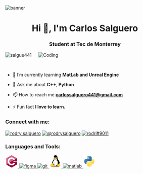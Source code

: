 <img src='https://giphy.com/embed/NKEt9elQ5cR68.gif' alt="banner"></img>
<h1 align="center">Hi 👋, I'm Carlos Salguero</h1>
<h3 align="center">Student at Tec de Monterrey</h3>
<img align="right" alt="Coding" width="400" src="https://c.tenor.com/G1VOo6fVsn4AAAAC/keyboard-type.gif">

<p align="left"> <img src="https://komarev.com/ghpvc/?username=salgue441&label=Profile%20views&color=0e75b6&style=flat" alt="salgue441" /> </p>

<p align="left"> <a href="https://twitter.com/" target="blank"><img src="https://img.shields.io/twitter/follow/?logo=twitter&style=for-the-badge" alt="" /></a> </p>

- 🌱 I’m currently learning **MatLab and Unreal Engine**

- 💬 Ask me about **C++, Python**

- 📫 How to reach me **carlossalguero441@gmail.com**

- ⚡ Fun fact **I love to learn.**

<h3 align="left">Connect with me:</h3>
<p align="left">
<a href="https://fb.com/rodry salguero" target="blank"><img align="center" src="https://raw.githubusercontent.com/rahuldkjain/github-profile-readme-generator/master/src/images/icons/Social/facebook.svg" alt="rodry salguero" height="30" width="40" /></a>
<a href="https://instagram.com/@rodrysalguero" target="blank"><img align="center" src="https://raw.githubusercontent.com/rahuldkjain/github-profile-readme-generator/master/src/images/icons/Social/instagram.svg" alt="@rodrysalguero" height="30" width="40" /></a>
<a href="https://discord.gg/rodri#9011" target="blank"><img align="center" src="https://raw.githubusercontent.com/rahuldkjain/github-profile-readme-generator/master/src/images/icons/Social/discord.svg" alt="rodri#9011" height="30" width="40" /></a>
</p>

<h3 align="left">Languages and Tools:</h3>
<p align="left"> <a href="https://www.w3schools.com/cpp/" target="_blank" rel="noreferrer"> <img src="https://raw.githubusercontent.com/devicons/devicon/master/icons/cplusplus/cplusplus-original.svg" alt="cplusplus" width="40" height="40"/> </a> <a href="https://www.figma.com/" target="_blank" rel="noreferrer"> <img src="https://www.vectorlogo.zone/logos/figma/figma-icon.svg" alt="figma" width="40" height="40"/> </a> <a href="https://git-scm.com/" target="_blank" rel="noreferrer"> <img src="https://www.vectorlogo.zone/logos/git-scm/git-scm-icon.svg" alt="git" width="40" height="40"/> </a> <a href="https://www.linux.org/" target="_blank" rel="noreferrer"> <img src="https://raw.githubusercontent.com/devicons/devicon/master/icons/linux/linux-original.svg" alt="linux" width="40" height="40"/> </a> <a href="https://www.mathworks.com/" target="_blank" rel="noreferrer"> <img src="https://upload.wikimedia.org/wikipedia/commons/2/21/Matlab_Logo.png" alt="matlab" width="40" height="40"/> </a> <a href="https://www.python.org" target="_blank" rel="noreferrer"> <img src="https://raw.githubusercontent.com/devicons/devicon/master/icons/python/python-original.svg" alt="python" width="40" height="40"/> </a> </p>
